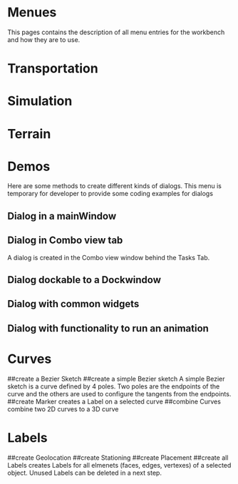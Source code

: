 Menues
======
This pages contains the description of all menu entries for the workbench and how they are to use.

# Transportation
# Simulation
# Terrain
# Demos
Here are some methods to create different kinds of dialogs. 
This menu is temporary for developer to provide some coding examples 
for dialogs
## Dialog in a mainWindow
## Dialog in Combo view tab
A dialog is created in the Combo view window behind the Tasks Tab.
## Dialog dockable to a Dockwindow
## Dialog with common widgets
## Dialog with functionality to run an animation

# Curves
##create a Bezier Sketch
##create a simple Bezier sketch
A simple Bezier sketch is a curve defined by 4 poles. 
Two poles are the endpoints of the curve and the others are used to 
configure the tangents from the endpoints.
##create Marker
creates a Label on a selected curve
##combine Curves
combine two 2D curves to a 3D curve
# Labels
##create Geolocation
##create Stationing
##create Placement
##create all Labels
creates Labels for all elmenets (faces, edges, vertexes) of a selected object.
Unused Labels can be deleted in a next step.

